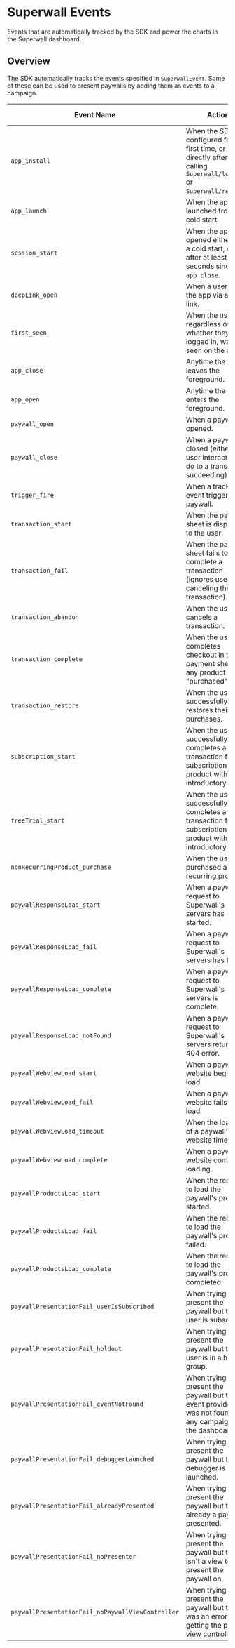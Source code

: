 # Superwall Events

Events that are automatically tracked by the SDK and power the charts in the Superwall dashboard.

## Overview

The SDK automatically tracks the events specified in ``SuperwallEvent``. Some of these can be used to present paywalls by adding them as events to a campaign.

Event Name | Action | Can Present Paywalls
--- | --- | ---
`app_install` | When the SDK is configured for the first time, or directly after calling ``Superwall/logOut()`` or ``Superwall/reset()``. | *Yes*
`app_launch` | When the app is launched from a cold start. | *Yes*
`session_start` | When the app is opened either from a cold start, or after at least 30 seconds since last `app_close`. | *Yes* (recommended)
`deepLink_open` | When a user opens the app via a deep link. | *Yes*
`first_seen` | When the user, regardless of whether they've logged in, was first seen on the app. | *no*
`app_close` | Anytime the app leaves the foreground. | *no*
`app_open` | Anytime the app enters the foreground. | *no*
`paywall_open` | When a paywall is opened. | *no*
`paywall_close` | When a paywall is closed (either by user interaction or do to a transaction succeeding). | *no*
`trigger_fire` | When a tracked event triggers a paywall. | *no*
`transaction_start` | When the payment sheet is displayed to the user. | *no*
`transaction_fail` | When the payment sheet fails to complete a transaction (ignores user canceling the transaction). | *no*
`transaction_abandon` | When the user cancels a transaction. | *no*
`transaction_complete` | When the user completes checkout in the payment sheet and any product was "purchased". | *no*
`transaction_restore` | When the user successfully restores their purchases. | *no*
`subscription_start` | When the user successfully completes a transaction for a subscription product with no introductory offers. | *no*
`freeTrial_start` | When the user successfully completes a transaction for a subscription product with an introductory offer. | *no*
`nonRecurringProduct_purchase` | When the user purchased a non recurring product. | *no*
`paywallResponseLoad_start` | When a paywall's request to Superwall's servers has started. | *no*
`paywallResponseLoad_fail` | When a paywall's request to Superwall's servers has failed. | *no*
`paywallResponseLoad_complete` | When a paywall's request to Superwall's servers is complete. | *no*
`paywallResponseLoad_notFound` | When a paywall's request to Superwall's servers returned a 404 error. | *no*
`paywallWebviewLoad_start` | When a paywall's website begins to load. | *no*
`paywallWebviewLoad_fail` | When a paywall's website fails to load. | *no*
`paywallWebviewLoad_timeout` | When the loading of a paywall's website times out. | *no*
`paywallWebviewLoad_complete` | When a paywall's website completes loading. | *no*
`paywallProductsLoad_start` | When the request to load the paywall's products started. | *no*
`paywallProductsLoad_fail` | When the request to load the paywall's products failed. | *no*
`paywallProductsLoad_complete` | When the request to load the paywall's products completed. | *no*
`paywallPresentationFail_userIsSubscribed` | When trying to present the paywall but the user is subscribed. | *no*
`paywallPresentationFail_holdout` | When trying to present the paywall but the user is in a holdout group. | *no*
`paywallPresentationFail_eventNotFound` | When trying to present the paywall but the event provided was not found in any campaign on the dashboard. | *no*
`paywallPresentationFail_debuggerLaunched` | When trying to present the paywall but the debugger is launched. | *no*
`paywallPresentationFail_alreadyPresented` | When trying to present the paywall but there's already a paywall presented. | *no*
`paywallPresentationFail_noPresenter` | When trying to present the paywall but there isn't a view to present the paywall on. | *no*
`paywallPresentationFail_noPaywallViewController` | When trying to present the paywall but there was an error getting the paywall view controller. | *no*
